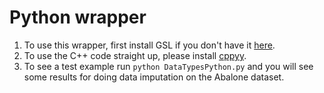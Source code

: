 # Python wrapper


1. To use this wrapper, first install GSL if you don't have it
   [here](https://askubuntu.com/questions/890027/installing-gsl-libraries-in-ubuntu-16-04-via-terminal).
2. To use the C++ code straight up, please install [cppyy](http://doc.pypy.org/en/release-2.4.x/cppyy.html).
3. To see a test example run `python DataTypesPython.py` and you will see some results for doing data imputation on the
   Abalone dataset.
